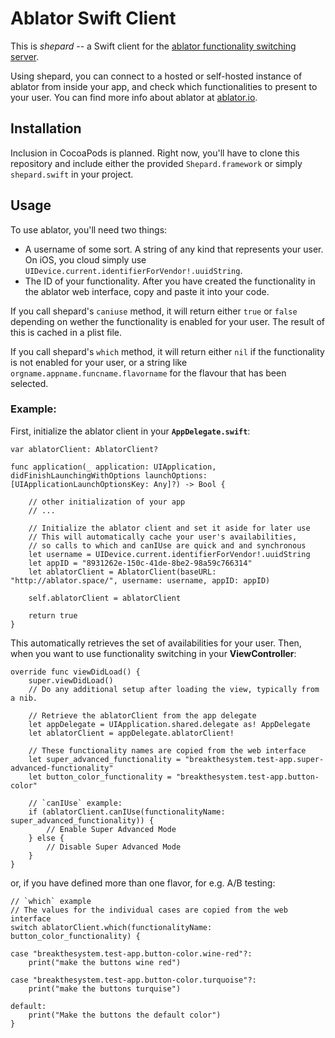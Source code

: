 # Ablator Swift Client
This is *shepard* -- a Swift client for the [ablator functionality switching server](https://github.com/ablator/ablator/).

Using shepard, you can connect to a hosted or self-hosted instance of ablator from inside your app, and check which functionalities to present to your user. You can find more info about ablator at [ablator.io](http://ablator.io/).

## Installation
Inclusion in CocoaPods is planned. Right now, you'll have to clone this repository and include either the provided `Shepard.framework` or simply `shepard.swift` in your project.

## Usage
To use ablator, you'll need two things: 

- A username of some sort. A string of any kind that represents your user. On iOS, you cloud simply use `UIDevice.current.identifierForVendor!.uuidString`.
- The ID of your functionality. After you have created the functionality in the ablator web interface, copy and paste it into your code. 

If you call shepard's `caniuse` method, it will return either `true` or `false` depending on wether the functionality is enabled for your user. The result of this is cached in a plist file.

If you call shepard's `which` method, it will return either `nil` if the functionality is not enabled for your user, or a string like `orgname.appname.funcname.flavorname` for the flavour that has been selected.

### Example:

First, initialize the ablator client in your **`AppDelegate.swift`**:

```
var ablatorClient: AblatorClient?

func application(_ application: UIApplication, didFinishLaunchingWithOptions launchOptions: [UIApplicationLaunchOptionsKey: Any]?) -> Bool {

    // other initialization of your app
    // ...
    
    // Initialize the ablator client and set it aside for later use
    // This will automatically cache your user's availabilities,
    // so calls to which and canIUse are quick and and synchronous
    let username = UIDevice.current.identifierForVendor!.uuidString
    let appID = "8931262e-150c-41de-8be2-98a59c766314"
    let ablatorClient = AblatorClient(baseURL: "http://ablator.space/", username: username, appID: appID)

    self.ablatorClient = ablatorClient

    return true
}
```

This automatically retrieves the set of availabilities for your user. Then, when you want to use functionality switching in your **ViewController**:

```
override func viewDidLoad() {
    super.viewDidLoad()
    // Do any additional setup after loading the view, typically from a nib.

    // Retrieve the ablatorClient from the app delegate
    let appDelegate = UIApplication.shared.delegate as! AppDelegate
    let ablatorClient = appDelegate.ablatorClient!

    // These functionality names are copied from the web interface
    let super_advanced_functionality = "breakthesystem.test-app.super-advanced-functionality"
    let button_color_functionality = "breakthesystem.test-app.button-color"

    // `canIUse` example:
    if (ablatorClient.canIUse(functionalityName: super_advanced_functionality)) {
        // Enable Super Advanced Mode
    } else {
        // Disable Super Advanced Mode
    }
}
```

or, if you have defined more than one flavor, for e.g. A/B testing:

```
// `which` example
// The values for the individual cases are copied from the web interface
switch ablatorClient.which(functionalityName: button_color_functionality) {

case "breakthesystem.test-app.button-color.wine-red"?:
    print("make the buttons wine red")

case "breakthesystem.test-app.button-color.turquoise"?:
    print("make the buttons turquise")

default:
    print("Make the buttons the default color")
}
```
